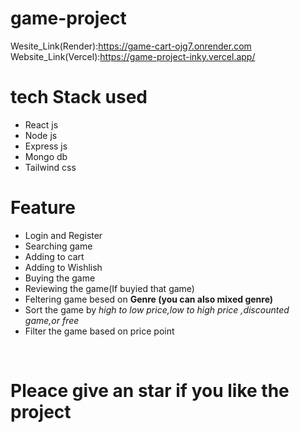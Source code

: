 ﻿# game-project
Wesite_Link(Render):https://game-cart-ojg7.onrender.com<br>
Website_Link(Vercel):https://game-project-inky.vercel.app/
# tech Stack used
<ul>
  <li>React js</li>
  <li>Node js</li>
  <li>Express js</li>
  <li>Mongo db</li>
  <li>Tailwind css</li>
  
</ul>

# Feature
<ul>
 <li>Login and Register</li>
 <li>Searching game</li>
 <li>Adding to cart</li>
 <li>Adding to Wishlish</li>
 <li>Buying the game</li>
 <li>Reviewing the game(If buyied that game)</li>
 <li>Feltering game besed on <b>Genre (you can also mixed genre)</b></li>
 <li>Sort the game by <i>high to low price,low to high price ,discounted game,or free</i></li>
 <li>Filter the game based on price point</li>

  
</ul>

 <br>
 <h1>Pleace give an star if you like the project</h1>
